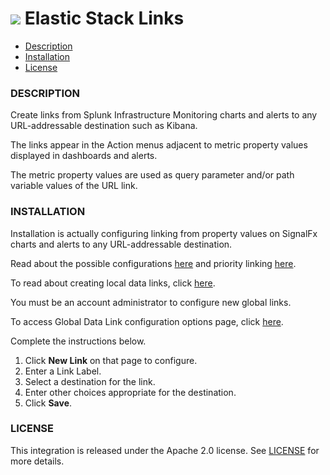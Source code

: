 # ![](./img/integration_elastic_stack.png) Elastic Stack Links

- [Description](#description)
- [Installation](#installation)
- [License](#license)

### DESCRIPTION

Create links from Splunk Infrastructure Monitoring charts and alerts to any URL-addressable destination such as Kibana.

The links appear in the Action menus adjacent to metric property values displayed in dashboards and alerts.

The metric property values are used as query parameter and/or path variable values of the URL link.

### INSTALLATION

Installation is actually configuring linking from property values on SignalFx charts and alerts to any URL-addressable destination.

Read about the possible configurations [here](https://docs.signalfx.com/en/latest/dashboards/dashboard-links.html) and priority linking [here](https://docs.signalfx.com/en/latest/managing/data-links.html#local-and-global-data-links).

To read about creating local data links, click [here](https://docs.signalfx.com/en/latest/managing/data-links.html#local-links).

You must be an account administrator to configure new global links.

To access Global Data Link configuration options page, click [here](/#/organization/YOUR_SIGNALFX_ORG_ID?selectedKeyValue=sf_section:globaldatalinks).

Complete the instructions below.
1. Click **New Link** on that page to configure.  
2. Enter a Link Label.
3. Select a destination for the link.
4. Enter other choices appropriate for the destination.
5. Click **Save**.

### LICENSE

This integration is released under the Apache 2.0 license. See [LICENSE](./LICENSE) for more details.
